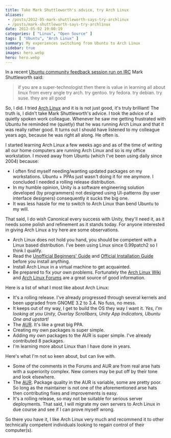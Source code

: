 ```yaml
---
title: Take Mark Shuttleworth's advice, try Arch Linux
aliases:
 - /posts/2012-05-mark-shuttleworth-says-try-archlinux
 - /posts/mark-shuttleworth-says-try-archlinux
date: 2012-05-02 19:00:19
categories: [ "Linux", "Open Source" ]
tags: [ "Ubuntu", "Arch Linux" ]
summary: My experiences switching from Ubuntu to Arch Linux
sidebar: true
images: hero.webp
hero: hero.webp
---
```


In a recent [Ubuntu community feedback session run on IRC](http://irclogs.ubuntu.com/2012/05/01/%23ubuntu-classroom.html)
Mark Shuttleworth said:

> if you are a super-technologist then there is value in learning all about
> linux from every angle try arch. try gentoo. try fedora. try debian. try suse.
> they are all good

So, I did. I tried [Arch Linux](http://www.archlinux.org/) and it is is not
just good, it's truly brilliant! The truth is, I didn't take Mark
Shuttleworth's advice. I took the advice of a quietly spoken work colleague.
Whenever he saw me getting frustrated with Ubuntu he reminded me (quietly)
that he was running Arch Linux and that it was really rather good.
It turns out I should have listened to my colleague years ago, because he
was right all along. He often is.

I started learning Arch Linux a few weeks ago and as of the time of writing
all our home computers are running Arch Linux and so is my office workstation.
I moved away from Ubuntu (which I've been using daily since 2004) because:

  * I often find myself needing/wanting updated packages on my workstations.
Ubuntu + PPAs just wasn't doing it for me anymore. I concluded I needed a rolling
release distribution.
  * In my humble opinion, Unity is a software engineering solution developed
(by programmers) not designed using UI-patterns (by user interface designers)
consequently it sucks the big one.
  * It was less hassle for me to switch to Arch Linux than bend Ubuntu to my will.

That said, I do wish Canonical every success with Unity, they'll need it, as
it needs some polish and refinement as it stands today. For anyone interested
in giving Arch Linux a try here are some observations.

  * Arch Linux does not hold you hand, you should be competent with a Linux
    based distribution. I've been using Linux since 0.99patch2 so I think I qualify.
  * Read the [Unofficial Beginners' Guide](https://wiki.archlinux.org/index.php/Beginners'_Guide)
    and [Official Installation Guide](https://wiki.archlinux.org/index.php/Official_Arch_Linux_Install_Guide)
    before you install anything.
  * Install Arch Linux in a virtual machine to get acquainted.
  * Be prepared to fix _your_ own problems. Fortunately the
    [Arch Linux Wiki](https://wiki.archlinux.org/) and [Arch Linux Forums](https://bbs.archlinux.org/)
    are a great source of good information.

Here is a list of what I most like about Arch Linux:

  * It's a rolling release. I've already progressed through several kernels
    and been upgraded from GNOME 3.2 to 3.4. No fuss, no mess.
  * It keeps out of my way, I get to build the OS they way I want it.
    _Yes, I'm looking at you Unity, Overlay Scrollbars, Unity App Indicators, Ubuntu One and upstart!_
  * The [AUR](https://aur.archlinux.org/index.php). It's like a great big PPA.
  * Creating my own packages is super simple.
  * Adding my own packages to the AUR is super simple. I've already contributed 8 packages.
  * I'm learning more about Linux than I have done in years.

Here's what I'm not so keen about, but can live with.

  * Some of the comments in the Forums and AUR are from real arse hats with a
    superiority complex. New comers may be put off by their tone and look elsewhere.
  * The [AUR](https://aur.archlinux.org/index.php). Package quality in the AUR
    is variable, some are pretty poor. So long as the maintainer is not one of the
    aforementioned arse hats then contributing fixes and improvements is easy.
  * It's a rolling release, so may not be suitable for serious server deployments.
    That said, I will migrate my own servers to Arch Linux in due course and see if
    I can prove myself wrong.

So there you have it, I like Arch Linux very much and recommend it to other
technically competent individuals looking to regain control of their computer(s).
